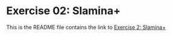 # Exercise 02: Slamina+

This is the README file contains the link to [Exercise 2: Slamina+](https://danielcacatian.github.io/CART-263/exercises/exercise2/)
